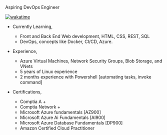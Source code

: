 Aspiring DevOps Engineer

[![wakatime](https://wakatime.com/badge/user/c5e02bf1-d238-430c-b9c3-b6d83d2c3032.svg)](https://wakatime.com/@c5e02bf1-d238-430c-b9c3-b6d83d2c3032)

* Currently Learning, 
  	- Front and Back End Web development, HTML, CSS, REST, SQL
  	- DevOps, concepts like Docker, CI/CD, Azure.

* Experience, 
  	- Azure Virtual Machines, Network Security Groups, Blob Storage, and VNets
  	- 5 years of Linux experience 
  	- 2 months experience with Powershell [automating tasks, invoke command]

* Certifications, 
  	- Comptia A +  
  	- Comptia Network +
  	- Microsoft Azure fundamentals [AZ900]
  	- Microsoft Azure Ai Fundamentals [AI900]
  	- Microsoft Azure Database Fundamentals [DP900]
  	- Amazon Certified Cloud Practitioner
